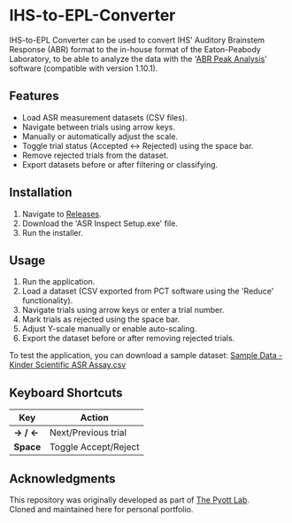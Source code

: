# IHS-to-EPL-Converter
IHS-to-EPL Converter can be used to convert IHS' Auditory Brainstem Response (ABR) format to the in-house format of the Eaton-Peabody Laboratory, to be able to analyze the data with the '[ABR Peak Analysis](https://github.com/EPL-Engineering/abr-peak-analysis)' software (compatible with version 1.10.1).

## Features
- Load ASR measurement datasets (CSV files).
- Navigate between trials using arrow keys.
- Manually or automatically adjust the scale.
- Toggle trial status (Accepted ↔ Rejected) using the space bar.
- Remove rejected trials from the dataset.
- Export datasets before or after filtering or classifying.

## Installation
1. Navigate to [Releases](https://github.com/TomNaber/ASR-Inspect/releases).
2. Download the 'ASR Inspect Setup.exe' file.
3. Run the installer.

## Usage
1. Run the application.
2. Load a dataset (CSV exported from PCT software using the 'Reduce' functionality).
3. Navigate trials using arrow keys or enter a trial number.
4. Mark trials as rejected using the space bar.
5. Adjust Y-scale manually or enable auto-scaling.
6. Export the dataset before or after removing rejected trials.

To test the application, you can download a sample dataset:
[Sample Data - Kinder Scientific ASR Assay.csv](https://github.com/thepyottlab/ASR-Inspect/blob/main/Sample%20Data%20-%20Kinder%20Scientific%20ASR%20Assay.csv)

## Keyboard Shortcuts

| Key         | Action                   |
|------------|--------------------------|
| **→ / ←**  | Next/Previous trial    |
| **Space**  | Toggle Accept/Reject     |

## Acknowledgments
This repository was originally developed as part of [The Pyott Lab](https://github.com/thepyottlab/ASR-Inspect).  
Cloned and maintained here for personal portfolio.
